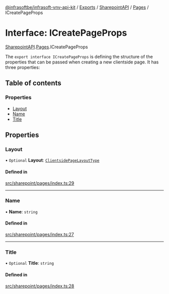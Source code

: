 [@infrasoftbe/infrasoft-vnv-api-kit](../README.md) / [Exports](../modules.md) / [SharepointAPI](../modules/SharepointAPI.md) / [Pages](../modules/SharepointAPI.Pages.md) / ICreatePageProps

# Interface: ICreatePageProps

[SharepointAPI](../modules/SharepointAPI.md).[Pages](../modules/SharepointAPI.Pages.md).ICreatePageProps

The `export interface ICreatePageProps` is defining the structure of the properties that can be
passed when creating a new clientside page. It has three properties:

## Table of contents

### Properties

- [Layout](SharepointAPI.Pages.ICreatePageProps.md#layout)
- [Name](SharepointAPI.Pages.ICreatePageProps.md#name)
- [Title](SharepointAPI.Pages.ICreatePageProps.md#title)

## Properties

### Layout

• `Optional` **Layout**: [`ClientsidePageLayoutType`](../modules/SharepointAPI.Pages.md#clientsidepagelayouttype)

#### Defined in

[src/sharepoint/pages/index.ts:29](https://github.com/infrasoftbe/Infrasoft-vnv-api-kit/blob/63c0e77/src/sharepoint/pages/index.ts#L29)

___

### Name

• **Name**: `string`

#### Defined in

[src/sharepoint/pages/index.ts:27](https://github.com/infrasoftbe/Infrasoft-vnv-api-kit/blob/63c0e77/src/sharepoint/pages/index.ts#L27)

___

### Title

• `Optional` **Title**: `string`

#### Defined in

[src/sharepoint/pages/index.ts:28](https://github.com/infrasoftbe/Infrasoft-vnv-api-kit/blob/63c0e77/src/sharepoint/pages/index.ts#L28)
